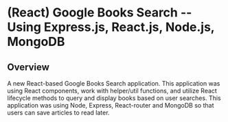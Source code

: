 # (React) Google Books Search -- Using Express.js, React.js, Node.js, MongoDB

## Overview

A new React-based Google Books Search application. This application was using React components, 
work with helper/util functions, and utilize React lifecycle methods to query and display books based
 on user searches.  This application was using Node, Express, React-router and MongoDB so that users
 can save articles to read later.

 